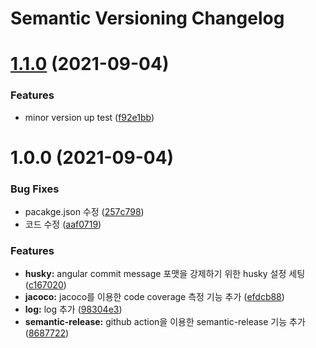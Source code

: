 # Semantic Versioning Changelog

# [1.1.0](https://github.com/didrlgus/convention-template/compare/v1.0.0...v1.1.0) (2021-09-04)


### Features

* minor version up test ([f92e1bb](https://github.com/didrlgus/convention-template/commit/f92e1bb99cc0906033583a2584f4a009b0b9f780))

# 1.0.0 (2021-09-04)


### Bug Fixes

* pacakge.json 수정 ([257c798](https://github.com/didrlgus/convention-template/commit/257c798a4142659de66039999f5c5d9aa5138e89))
* 코드 수정 ([aaf0719](https://github.com/didrlgus/convention-template/commit/aaf0719b4ba188e429f09fea782dde726139f294))


### Features

* **husky:** angular commit message 포맷을 강제하기 위한 husky 설정 세팅 ([c167020](https://github.com/didrlgus/convention-template/commit/c167020b99a36702f54c2ce2ce70c41dae4383eb))
* **jacoco:** jacoco를 이용한 code coverage 측정 기능 추가 ([efdcb88](https://github.com/didrlgus/convention-template/commit/efdcb882aaaa7441209e892e8b1200ad497d1da8))
* **log:** log 추가 ([98304e3](https://github.com/didrlgus/convention-template/commit/98304e3b6aa131b26ea4aa24372fdf723d289f76))
* **semantic-release:** github action을 이용한 semantic-release 기능 추가 ([8687722](https://github.com/didrlgus/convention-template/commit/86877222589bfca2c981be136eae43d3f23d3ca0))
